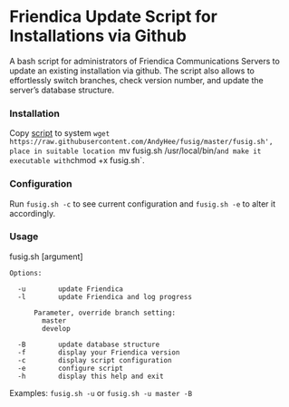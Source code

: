 Friendica Update Script for Installations via Github
=====================================================

A bash script for administrators of Friendica Communications Servers to update an existing installation via github. The script also allows to effortlessly switch branches, check version number, and update the server’s database structure.

### Installation

Copy [script](https://github.com/AndyHee/fusig/blob/master/fusig.sh) to system `wget https://raw.githubusercontent.com/AndyHee/fusig/master/fusig.sh', place in suitable location `mv fusig.sh /usr/local/bin/` and make it executable with `chmod +x fusig.sh`.

### Configuration

Run `fusig.sh -c` to see current configuration and `fusig.sh -e` to alter it accordingly.

### Usage

  fusig.sh [argument]
  
    Options:
  
      -u		update Friendica
      -l		update Friendica and log progress
  
          Parameter, override branch setting:
            master
            develop
  
      -B		update database structure
      -f 		display your Friendica version
      -c		display script configuration
      -e		configure script
      -h 		display this help and exit
  
  Examples: `fusig.sh -u` or `fusig.sh -u master -B`
